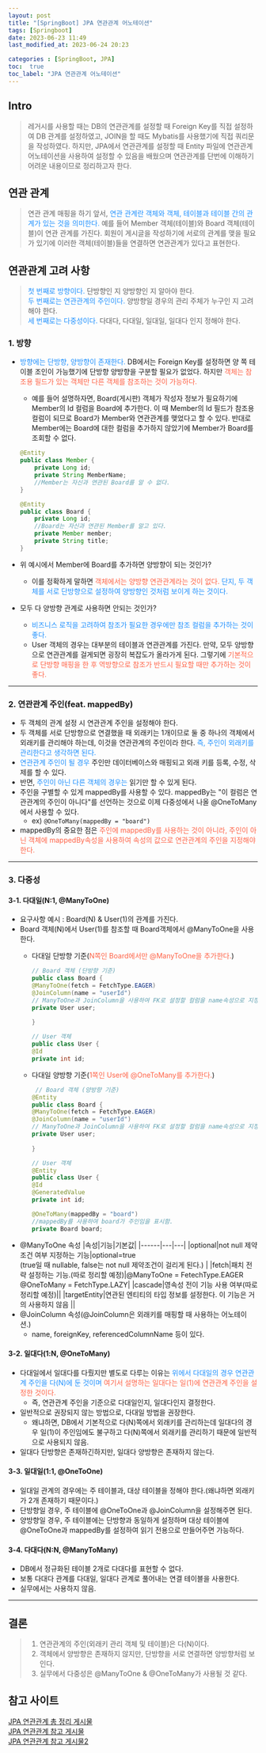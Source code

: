 ```yaml
---
layout: post
title: "[SpringBoot] JPA 연관관계 어노테이션"
tags: [Springboot]
date: 2023-06-23 11:49
last_modified_at: 2023-06-24 20:23

categories : [SpringBoot, JPA]
toc:  true
toc_label: "JPA 연관관계 어노테이션"
---
```


## Intro
> 레거시를 사용할 때는 DB의 연관관계를 설정할 때 Foreign Key를 직접 설정하여 DB 관계를 설정하였고, JOIN을 할 때도 Mybatis를 사용했기에 직접 쿼리문을 작성하였다. 하지만, JPA에서 연관관계를 설정할 때 Entity 파일에 연관관계 어노테이션을 사용하여 설정할 수 있음을 배웠으며 연관관계를 단번에 이해하기 어려운 내용이므로 정리하고자 한다.

## 연관 관계
> 연관 관계 매핑을 하기 앞서, <span style ="color:#1E90FF">연관 관계란 객체와 객체, 테이블과 테이블 간의 관계가 있는 것을 의미한다.</span> 예를 들어 Member 객체(테이블)와 Board 객체(테이블)이 연관 관계를 가진다. 회원이 게시글을 작성하기에 서로의 관계를 맺을 필요가 있기에 이러한 객체(테이블)들을 연결하면 연관관계가 있다고 표현한다.

## 연관관계 고려 사항
> <span style ="color:#1E90FF">첫 번째로 방향이다.</span> 단방향인 지 양방향인 지 알아야 한다.<br> 
> <span style ="color:#1E90FF">두 번째로는 연관관계의 주인이다.</span> 양방향일 경우의 관리 주체가 누구인 지 고려해야 한다. <br>
> <span style ="color:#1E90FF">세 번째로는 다중성이다.</span> 다대다, 다대일, 일대일, 일대다 인지 정해야 한다.


### 1. 방향
- <span style ="color:#1E90FF">방향에는 단방향, 양방향이 존재한다.</span> DB에서는 Foreign Key를 설정하면 양 쪽 테이블 조인이 가능했기에 단방향 양방향을 구분할 필요가 없었다. 하지만 <span style ="color:#FF6347">객체는 참조용 필드가 있는 객체만 다른 객체를 참조하는 것이 가능하다.</span>
  - 예를 들어 설명하자면, Board(게시판) 객체가 작성자 정보가 필요하기에 Member의 Id 컬럼을 Board에 추가한다. 이 때 Member의 Id 필드가 참조용 컬럼이 되므로 Board가 Member와 연관관계를 맺었다고 할 수 있다. 반대로 Member에는 Board에 대한 컬럼을 추가하지 않았기에 Member가 Board를 조회할 수 없다.
  
  ```java
  @Entity
  public class Member {
      private Long id;
      private String MemberName;
      //Member는 자신과 연관된 Board를 알 수 없다.
  }

  @Entity
  public class Board {
      private Long id;
      //Board는 자신과 연관된 Member를 알고 있다.
      private Member member;
      private String title;
  }
  ```

- 위 예시에서 Member에 Board를 추가하면 양방향이 되는 것인가? 
  - 이를 정확하게 말하면 <span style ="color:#FF6347">객체에서는 양방향 연관관계라는 것이 없다. </span><span style ="color:#1E90FF">단지, 두 객체를 서로 단방향으로 설정하여 양방향인 것처럼 보이게 하는 것이다.</span>
- 모두 다 양방향 관계로 사용하면 안되는 것인가?
  - <span style ="color:#1E90FF">비즈니스 로직을 고려하여 참조가 필요한 경우에만 참조 컬럼을 추가하는 것이 좋다.</span>
  - User 객체의 경우는 대부분의 테이블과 연관관계를 가진다. 만약, 모두 양방향으로 연관관계를 걸게되면 굉장히 복잡도가 올라가게 된다. 그렇기에 <span style ="color:#FF6347">기본적으로 단방향 매핑을 한 후 역방향으로 참조가 반드시 필요할 때만 추가하는 것이 좋다.</span>

---

### 2. 연관관계 주인(feat. mappedBy)
- 두 객체의 관계 설정 시 연관관계 주인을 설정해야 한다.
- 두 객체를 서로 단방향으로 연결했을 때 외래키는 1개이므로 둘 중 하나의 객체에서 외래키를 관리해야 하는데, 이것을 연관관계의 주인이라 한다. <span style ="color:#1E90FF">즉, 주인이 외래키를 관리한다고 생각하면 된다.</span>
- <span style ="color:#1E90FF">연관관계 주인이 될 경우</span> 주인만 데이터베이스와 매핑되고 외래 키를 등록, 수정, 삭제를 할 수 있다.
- 반면, <span style ="color:#1E90FF">주인이 아닌 다른 객체의 경우는</span> 읽기만 할 수 있게 된다.
- 주인을 구별할 수 있게 mappedBy를 사용할 수 있다. mappedBy는 "이 컬럼은 연관관계의 주인이 아니다"를 선언하는 것으로 이제 다중성에서 나올 @OneToMany에서 사용할 수 있다.
  - ex) ```@OneToMany(mappedBy = "board")```
- mappedBy의 중요한 점은 <span style ="color:#FF6347">주인에 mappedBy를 사용하는 것이 아니라, 주인이 아닌 객체에 mappedBy속성을 사용하여 속성의 값으로 연관관계의 주인을 지정해야 한다.</span>

---
### 3. 다중성

#### 3-1. 다대일(N:1, @ManyToOne)
- 요구사항 예시 : Board(N) & User(1)의 관계를 가진다.
- Board 객체(N)에서 User(1)를 참조할 때 Board객체에서 @ManyToOne을 사용한다.
  - 다대일 단방향 기준(<span style ="color:#FF6347">N쪽인 Board에서만 @ManyToOne을 추가한다.</span>)
    ```java
    // Board 객체 (단방향 기준)
    public class Board {
    @ManyToOne(fetch = FetchType.EAGER) 
    @JoinColumn(name = "userId") 
    // ManyToOne과 JoinColumn을 사용하여 FK로 설정할 컬럼을 name속성으로 지정해야 함.
    private User user; 
      
    }

    // User 객체
    public class User {
    @Id
    private int id; 

    ```
    
  - 다대일 양방향 기준(<span style ="color:#FF6347">1쪽인 User에 @OneToMany를 추가한다.</span>)
    ```java
     // Board 객체 (양방향 기준)
    @Entity
    public class Board {
    @ManyToOne(fetch = FetchType.EAGER) 
    @JoinColumn(name = "userId") 
    // ManyToOne과 JoinColumn을 사용하여 FK로 설정할 컬럼을 name속성으로 지정해야 함.
    private User user; 
      
    }

    // User 객체
    @Entity
    public class User {
    @Id
    @GeneratedValue
    private int id; 

    @OneToMany(mappedBy = "board")
    //mappedBy를 사용하여 board가 주인임을 표시함.
    private Board board;
    ```
- @ManyToOne 속성
  |속성|기능|기본값|
  |------|---|---|
  |optional|not null 제약조건 여부 지정하는 기능|optional=true<br>(true일 때 nullable, false는 not null 제약조건이 걸리게 된다.) |
  |fetch|패치 전략 설정하는 기능.(따로 정리할 예정)|@ManyToOne = FetechType.EAGER<br>@OneToMany = FetchType.LAZY|
  |cascade|영속성 전이 기능 사용 여부(따로 정리할 예정)||
  |targetEntity|연관된 엔티티의 타입 정보를 설정한다. 이 기능은 거의 사용하지 않음	||
- @JoinColumn 속성(@JoinColumn은 외래키를 매핑할 때 사용하는 어노테이션.)
  - name, foreignKey, referencedColumnName 등이 있다.

#### 3-2. 일대다(1:N, @OneToMany)
- 다대일에서 일대다를 다뤘지만 별도로 다루는 이유는 <span style ="color:#1E90FF">위에서 다대일의 경우 연관관계 주인을 다(N)에 둔 것이며</span> <span style="color:#FF6347">여기서 설명하는 일대다는 일(1)에 연관관계 주인을 설정한 것이다.</span>
  - 즉, 연관관계 주인을 기준으로 다대일인지, 일대다인지 결정한다.
- 일반적으로 권장되지 않는 방법으로, 다대일 방법을 권장한다.
  - 왜냐하면, DB에서 기본적으로 다(N)쪽에서 외래키를 관리하는데 일대다의 경우 일(1)이 주인임에도 불구하고 다(N)쪽에서 외래키를 관리하기 때문에 일반적으로 사용되지 않음.
- 일대다 단방향은 존재하긴하지만, 일대다 양방향은 존재하지 않는다.

#### 3-3. 일대일(1:1, @OneToOne)
- 일대일 관계의 경우에는 주 테이블과, 대상 테이블을 정해야 한다.(왜냐하면 외래키가 2개 존재하기 때문이다.)
- 단방향일 경우, 주 테이블에 @OneToOne과 @JoinColumn을 설정해주면 된다.
- 양방향일 경우, 주 테이블에는 단방향과 동일하게 설정하며 대상 테이블에 @OneToOne과 mappedBy를 설정하여 읽기 전용으로 만들어주면 가능하다.
  
#### 3-4. 다대다(N:N, @ManyToMany)
- DB에서 정규화된 테이블 2개로 다대다를 표현할 수 없다.
- 보통 다대다 관계를 다대일, 일대다 관계로 풀어내는 연결 테이블을 사용한다.
- 실무에서는 사용하지 않음.

---
## 결론
> 1. 연관관계의 주인(외래키 관리 객체 및 테이블)은 다(N)이다.
> 2. 객체에서 양방향은 존재하지 않지만, 단방향을 서로 연결하면 양방향처럼 보인다.
> 3. 실무에서 다중성은 @ManyToOne & @OneToMany가 사용될 것 같다.




## 참고 사이트
[JPA 연관관계 총 정리 게시물](https://jeong-pro.tistory.com/231)<br>
[JPA 연관관계 참고 게시물](https://cjw-awdsd.tistory.com/47)<br>
[JPA 연관관계 참고 게시물2](https://zepettoworld.tistory.com/33)<br>


